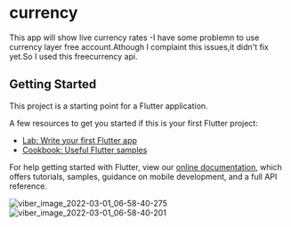 # currency

This app will show live currency rates
-I have some problemn to use currency layer free account.Athough I complaint this issues,it didn't fix yet.So I used this freecurrency api.

## Getting Started

This project is a starting point for a Flutter application.

A few resources to get you started if this is your first Flutter project:

- [Lab: Write your first Flutter app](https://flutter.dev/docs/get-started/codelab)
- [Cookbook: Useful Flutter samples](https://flutter.dev/docs/cookbook)

For help getting started with Flutter, view our
[online documentation](https://flutter.dev/docs), which offers tutorials,
samples, guidance on mobile development, and a full API reference.

![viber_image_2022-03-01_06-58-40-275](https://user-images.githubusercontent.com/45558142/156082045-62d796d9-9a21-460d-85d2-a46ead4138ba.jpg)
![viber_image_2022-03-01_06-58-40-201](https://user-images.githubusercontent.com/45558142/156082052-1bbb48c2-a073-4d13-ac07-e09097b8791f.jpg)
